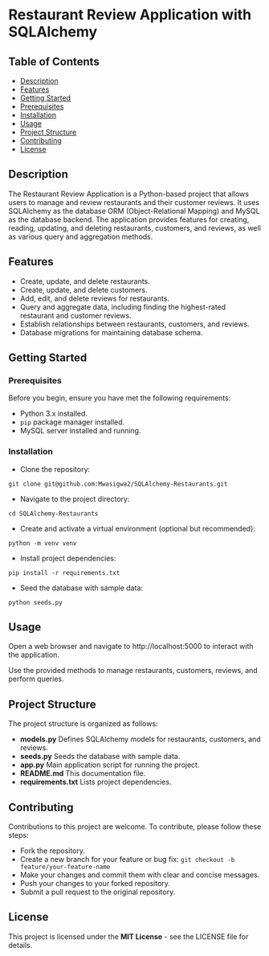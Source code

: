 # Restaurant Review Application with SQLAlchemy

## Table of Contents

- [Description](#description)
- [Features](#features)
- [Getting Started](#getting-started)
- [Prerequisites](#prerequisites)
-  [Installation](#installation)
- [Usage](#usage)
- [Project Structure](#project-structure)
- [Contributing](#contributing)
- [License](#license)

## Description

The Restaurant Review Application is a Python-based project that allows users to manage and review restaurants and their customer reviews. It uses SQLAlchemy as the database ORM (Object-Relational Mapping) and MySQL as the database backend. The application provides features for creating, reading, updating, and deleting restaurants, customers, and reviews, as well as various query and aggregation methods.

## Features

- Create, update, and delete restaurants.
- Create, update, and delete customers.
- Add, edit, and delete reviews for restaurants.
- Query and aggregate data, including finding the highest-rated restaurant and customer reviews.
- Establish relationships between restaurants, customers, and reviews.
- Database migrations for maintaining database schema.

## Getting Started

### Prerequisites

Before you begin, ensure you have met the following requirements:

- Python 3.x installed.
- `pip` package manager installed.
- MySQL server installed and running.

### Installation

- Clone the repository:
```
git clone git@github.com:Mwasigwa2/SQLAlchemy-Restaurants.git
```
- Navigate to the project directory:
```
cd SQLAlchemy-Restaurants
```
-  Create and activate a virtual environment (optional but recommended):
```
python -m venv venv
```
- Install project dependencies:
```
pip install -r requirements.txt
```
- Seed the database with sample data:
```
python seeds.py
```

## Usage

Open a web browser and navigate to http://localhost:5000 to interact with the application.

Use the provided methods to manage restaurants, customers, reviews, and perform queries.

## Project Structure
The project structure is organized as follows:

- **models.py** Defines SQLAlchemy models for restaurants, customers, and reviews.
- **seeds.py** Seeds the database with sample data.
- **app.py** Main application script for running the project.
- **README.md** This documentation file.
- **requirements.txt** Lists project dependencies.

## Contributing
Contributions to this project are welcome. To contribute, please follow these steps:

- Fork the repository.
- Create a new branch for your feature or bug fix: `git checkout -b feature/your-feature-name`
- Make your changes and commit them with clear and concise messages.
- Push your changes to your forked repository.
- Submit a pull request to the original repository.

## License
This project is licensed under the **MIT License** - see the LICENSE file for details.

